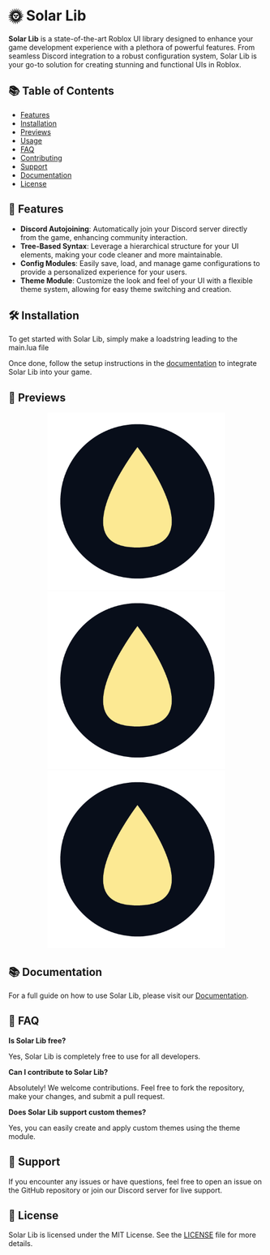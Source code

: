 # 🌞 Solar Lib

**Solar Lib** is a state-of-the-art Roblox UI library designed to enhance your game development experience with a plethora of powerful features. From seamless Discord integration to a robust configuration system, Solar Lib is your go-to solution for creating stunning and functional UIs in Roblox.

## 📚 Table of Contents

- [Features](#-features)
- [Installation](#%EF%B8%8F-installation)
- [Previews](#-previews)
- [Usage](#-usage)
- [FAQ](#-faq)
- [Contributing](#%EF%B8%8F-contributing)
- [Support](#-support)
- [Documentation](#-documentation)
- [License](#-license)

## 🚀 Features

- **Discord Autojoining**: Automatically join your Discord server directly from the game, enhancing community interaction.
- **Tree-Based Syntax**: Leverage a hierarchical structure for your UI elements, making your code cleaner and more maintainable.
- **Config Modules**: Easily save, load, and manage game configurations to provide a personalized experience for your users.
- **Theme Module**: Customize the look and feel of your UI with a flexible theme system, allowing for easy theme switching and creation.

## 🛠️ Installation

To get started with Solar Lib, simply make a loadstring leading to the main.lua file

Once done, follow the setup instructions in the [documentation](#-documentation) to integrate Solar Lib into your game.

## 🎨 Previews

<div align="center">
    <img src="https://github.com/toasty-dev/imgproct/blob/main/Artboard%201.png" alt="Peeware Logo" width="350">
</div>


<div align="center">
    <img src="https://github.com/toasty-dev/imgproct/blob/main/Artboard%201.png" alt="Peeware Logo" width="350">
</div>


<div align="center">
    <img src="https://github.com/toasty-dev/imgproct/blob/main/Artboard%201.png" alt="Peeware Logo" width="350">
</div>

## 📚 Documentation

For a full guide on how to use Solar Lib, please visit our [Documentation](#).

## 💬 FAQ

**Is Solar Lib free?**

Yes, Solar Lib is completely free to use for all developers.

**Can I contribute to Solar Lib?**

Absolutely! We welcome contributions. Feel free to fork the repository, make your changes, and submit a pull request.

**Does Solar Lib support custom themes?**

Yes, you can easily create and apply custom themes using the theme module.

## 🔧 Support

If you encounter any issues or have questions, feel free to open an issue on the GitHub repository or join our Discord server for live support.

## 📜 License

Solar Lib is licensed under the MIT License. See the [LICENSE](LICENSE) file for more details.
